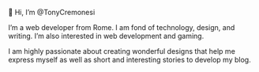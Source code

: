👋 Hi, I’m @TonyCremonesi

I’m a web developer from Rome. I am fond of technology, design, and writing. I’m also interested in web development and gaming.

I am highly passionate about creating wonderful designs that help me express myself as well as short and interesting stories to develop my blog. 
<!---
TonyCremonesi/TonyCremonesi is a ✨ special ✨ repository because its `README.md` (this file) appears on your GitHub profile.
You can click the Preview link to take a look at your changes.
--->
